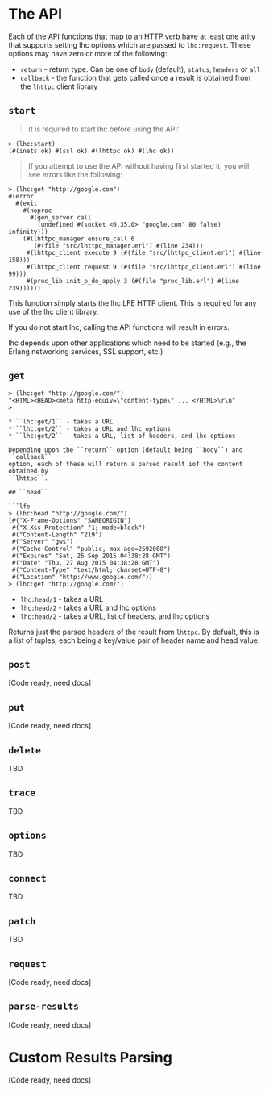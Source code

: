 # The API

Each of the API functions that map to an HTTP verb have at least one arity
that supports setting lhc options which are passed to ``lhc:request``.
These options may have zero or more of the following:

* ``return`` - return type. Can be one of ``body`` (default), ``status``,
  ``headers`` or ``all``
* ``callback`` - the function that gets called once a result is obtained
  from the ``lhttpc`` client library

## ``start``

> It is required to start lhc before using the API:

```lfe
> (lhc:start)
(#(inets ok) #(ssl ok) #(lhttpc ok) #(lhc ok))
```

> If you attempt to use the API without having first started it,
> you will see errors like the following:

```lfe
> (lhc:get "http://google.com")
#(error
  #(exit
    #(noproc
      #(gen_server call
        (undefined #(socket <0.35.0> "google.com" 80 false) infinity)))
    (#(lhttpc_manager ensure_call 6
       (#(file "src/lhttpc_manager.erl") #(line 234)))
     #(lhttpc_client execute 9 (#(file "src/lhttpc_client.erl") #(line 158)))
     #(lhttpc_client request 9 (#(file "src/lhttpc_client.erl") #(line 99)))
     #(proc_lib init_p_do_apply 3 (#(file "proc_lib.erl") #(line 239))))))
```

This function simply starts the lhc LFE HTTP client. This is required for any
use of the lhc client library.

<aside class="danger">
If you do not start lhc, calling the API functions will result in errors.

lhc depends upon other applications which need to be started (e.g., the
Erlang networking services, SSL support, etc.)
</aside>

## ``get``

```lfe
> (lhc:get "http://google.com/")
"<HTML><HEAD><meta http-equiv=\"content-type\" ... </HTML>\r\n"
>
```

```
* ``lhc:get/1`` - takes a URL
* ``lhc:get/2`` - takes a URL and lhc options
* ``lhc:get/2`` - takes a URL, list of headers, and lhc options

Depending upon the ``return`` option (default being ``body``) and  ``callback``
option, each of these will return a parsed result iof the content obtained by
``lhttpc``.

## ``head``

```lfe
> (lhc:head "http://google.com/")
(#("X-Frame-Options" "SAMEORIGIN")
 #("X-Xss-Protection" "1; mode=block")
 #("Content-Length" "219")
 #("Server" "gws")
 #("Cache-Control" "public, max-age=2592000")
 #("Expires" "Sat, 26 Sep 2015 04:38:28 GMT")
 #("Date" "Thu, 27 Aug 2015 04:38:28 GMT")
 #("Content-Type" "text/html; charset=UTF-8")
 #("Location" "http://www.google.com/"))
> (lhc:get "http://google.com/")
```

* ``lhc:head/1`` - takes a URL
* ``lhc:head/2`` - takes a URL and lhc options
* ``lhc:head/2`` - takes a URL, list of headers, and lhc options

Returns just the parsed headers of the result from ``lhttpc``. By defualt, this
is a list of tuples, each being a key/value pair of header name and head value.

## ``post``

[Code ready, need docs]

## ``put``

[Code ready, need docs]

## ``delete``

TBD

## ``trace``

TBD

## ``options``

TBD

## ``connect``

TBD

## ``patch``

TBD

## ``request``

[Code ready, need docs]

## ``parse-results``

[Code ready, need docs]

# Custom Results Parsing

[Code ready, need docs]
